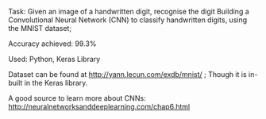 Task: Given an image of a handwritten digit, recognise the digit 
Building a Convolutional Neural Network (CNN) to classify handwritten digits, using the MNIST dataset; 

Accuracy achieved: 99.3%

Used: Python, Keras Library

Dataset can be found at http://yann.lecun.com/exdb/mnist/ ; Though it is in-built in the Keras library.

A good source to learn more about CNNs: http://neuralnetworksanddeeplearning.com/chap6.html
